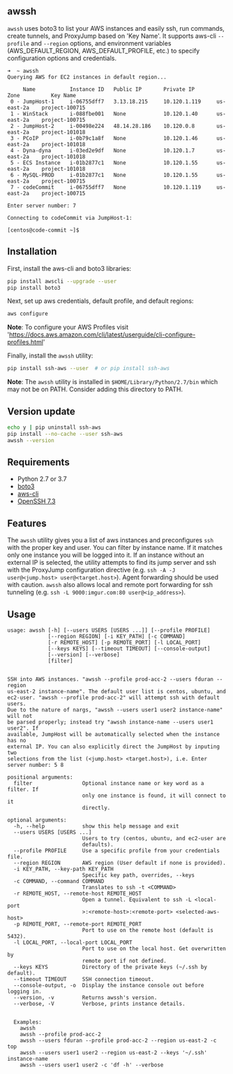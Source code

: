 awssh
----------------

`awssh` uses boto3 to list your AWS instances and easily ssh, run commands, create tunnels, and ProxyJump based on 
'Key Name'. It supports aws-cli `--profile` and `--region` options, and environment variables 
(AWS_DEFAULT_REGION, AWS_DEFAULT_PROFILE, etc.) to specify configuration options and credentials.
```
➜  ~ awssh
Querying AWS for EC2 instances in default region...

     Name           Instance ID   Public IP       Private IP       Zone          Key Name
 0 - JumpHost-1     i-06755dff7   3.13.18.215     10.120.1.119     us-east-2a    project-100715
 1 - WinStack       i-088fbe001   None            10.120.1.40      us-east-2a    project-100715
 2 - JumpHost-2     i-00498e224   48.14.28.186    10.120.0.8       us-east-2a    project-101018
 3 - PCoIP          i-0b79c1a8f   None            10.120.1.46      us-east-2a    project-101018
 4 - Dyna-dyna      i-03ed2e9df   None            10.120.1.7       us-east-2a    project-101018
 5 - ECS Instance   i-01b2877c1   None            10.120.1.55      us-east-2a    project-101018
 6 - MySQL-PROD     i-01b2877c1   None            10.120.1.55      us-east-2a    project-100715
 7 - codeCommit     i-06755dff7   None            10.120.1.119     us-east-2a    project-100715

Enter server number: 7

Connecting to codeCommit via JumpHost-1:

[centos@code-commit ~]$
```

Installation
----------------
First, install the aws-cli and boto3 libraries: 
```bash
pip install awscli --upgrade --user
pip install boto3
```

Next, set up aws credentials, default profile, and default regions:
```bash
aws configure
```
**Note**: To configure your AWS Profiles visit 
'https://docs.aws.amazon.com/cli/latest/userguide/cli-configure-profiles.html'

Finally, install the `awssh` utility:
```bash
pip install ssh-aws --user  # or pip install ssh-aws
```

**Note**: The `awssh` utility is installed in `$HOME/Library/Python/2.7/bin` which may not be on PATH.
Consider adding this directory to PATH.


Version update
----------------
```bash
echo y | pip uninstall ssh-aws
pip install --no-cache --user ssh-aws
awssh --version
```


Requirements
----------------
- Python 2.7 or 3.7
- [boto3](https://github.com/boto/boto3)
- [aws-cli](https://github.com/aws/aws-cli)
- [OpenSSH 7.3](https://www.openssh.com/txt/release-7.3)


Features
----------------

The `awssh` utility gives you a list of aws instances and preconfigures `ssh` with the proper key and user.
You can filter by instance name. If it matches only one instance you will be logged into it. If an instance 
without an external IP is selected, the utility attempts to find its jump server and ssh with the ProxyJump 
configuration directive (e.g. `ssh -A -J user@<jump.host> user@<target.host>`). Agent forwarding should be 
used with caution. `awssh` also allows local and remote port forwarding for ssh tunneling 
(e.g. `ssh -L 9000:imgur.com:80 user@<ip_address>`). 


Usage
-----

```
usage: awssh [-h] [--users USERS [USERS ...]] [--profile PROFILE]
             [--region REGION] [-i KEY_PATH] [-c COMMAND]
             [-r REMOTE_HOST] [-p REMOTE_PORT] [-l LOCAL_PORT]
             [--keys KEYS] [--timeout TIMEOUT] [--console-output]
             [--version] [--verbose]
             [filter]


SSH into AWS instances. "awssh --profile prod-acc-2 --users fduran --region
us-east-2 instance-name". The default user list is centos, ubuntu, and
ec2-user. "awssh --profile prod-acc-2" will attempt ssh with default users.
Due to the nature of nargs, "awssh --users user1 user2 instance-name" will not
be parsed properly; instead try "awssh instance-name --users user1 user2". If
available, JumpHost will be automatically selected when the instance has no
external IP. You can also explicitly direct the JumpHost by inputing two 
selections from the list (<jump.host> <target.host>), i.e. Enter server number: 5 8

positional arguments:
  filter                Optional instance name or key word as a filter. If
                        only one instance is found, it will connect to it
                        directly.

optional arguments:
  -h, --help            show this help message and exit
  --users USERS [USERS ...]
                        Users to try (centos, ubuntu, and ec2-user are
                        defaults).
  --profile PROFILE     Use a specific profile from your credentials file.
  --region REGION       AWS region (User default if none is provided).
  -i KEY_PATH, --key-path KEY_PATH
                        Specific key path, overrides, --keys
  -c COMMAND, --command COMMAND
                        Translates to ssh -t <COMMAND>
  -r REMOTE_HOST, --remote-host REMOTE_HOST
                        Open a tunnel. Equivalent to ssh -L <local-port
                        >:<remote-host>:<remote-port> <selected-aws-host>
  -p REMOTE_PORT, --remote-port REMOTE_PORT
                        Port to use on the remote host (default is 5432).
  -l LOCAL_PORT, --local-port LOCAL_PORT
                        Port to use on the local host. Get overwritten by
                        remote port if not defined.
  --keys KEYS           Directory of the private keys (~/.ssh by default).
  --timeout TIMEOUT     SSH connection timeout.
  --console-output, -o  Display the instance console out before logging in.
  --version, -v         Returns awssh's version.
  --verbose, -V         Verbose, prints instance details.


  Examples:
    awssh
    awssh --profile prod-acc-2
    awssh --users fduran --profile prod-acc-2 --region us-east-2 -c top
    awssh --users user1 user2 --region us-east-2 --keys '~/.ssh' instance-name
    awssh --users user1 user2 -c 'df -h' --verbose
    
```
